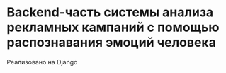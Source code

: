 # Backend-часть системы анализа рекламных кампаний с помощью распознавания эмоций человека

Реализовано на Django
